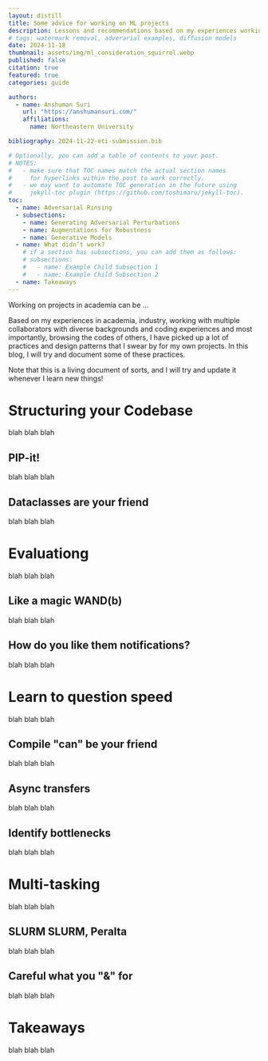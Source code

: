```yaml
---
layout: distill
title: Some advice for working on ML projects
description: Lessons and recommendations based on my experiences working on ML projects (Python in general).
# tags: watermark removal, adverarial examples, diffusion models
date: 2024-11-18
thumbnail: assets/img/ml_consideration_squirrel.webp
published: false
citation: true
featured: true
categories: guide

authors:
  - name: Anshuman Suri
    url: "https://anshumansuri.com/"
    affiliations:
      name: Northeastern University

bibliography: 2024-11-22-eti-submission.bib

# Optionally, you can add a table of contents to your post.
# NOTES:
#   - make sure that TOC names match the actual section names
#     for hyperlinks within the post to work correctly.
#   - we may want to automate TOC generation in the future using
#     jekyll-toc plugin (https://github.com/toshimaru/jekyll-toc).
toc:
  - name: Adversarial Rinsing
  - subsections:
    - name: Generating Adversarial Perturbations
    - name: Augmentations for Robustness
    - name: Generative Models
  - name: What didn’t work?
    # if a section has subsections, you can add them as follows:
    # subsections:
    #   - name: Example Child Subsection 1
    #   - name: Example Child Subsection 2
  - name: Takeaways
---
```


Working on projects in academia can be ...

Based on my experiences in academia, industry, working with multiple collaborators with diverse backgrounds and coding experiences and most importantly, browsing the codes of others, I have picked up a lot of practices and design patterns that I swear by for my own projects. In this blog, I will try and document some of these practices.

Note that this is a living document of sorts, and I will try and update it whenever I learn new things!

# Structuring your Codebase

blah blah blah

## PIP-it!

blah blah blah

## Dataclasses are your friend

blah blah blah

# Evaluationg

blah blah blah

## Like a magic WAND(b)

blah blah blah

## How do you like them notifications?

blah blah blah

# Learn to question speed

blah blah blah

## Compile "can" be your friend

blah blah blah

## Async transfers

blah blah blah

## Identify bottlenecks

blah blah blah

# Multi-tasking

blah blah blah

## SLURM SLURM, Peralta

blah blah blah

## Careful what you "&" for

blah blah blah

# Takeaways 

blah blah blah